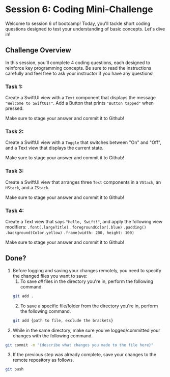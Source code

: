 # Session 6: Coding Mini-Challenge

Welcome to session 6 of bootcamp! Today, you'll tackle short coding questions designed to test your understanding of basic concepts. Let's dive in!

## Challenge Overview

In this session, you'll complete 4 coding questions, each designed to reinforce key programming concepts. Be sure to read the instructions carefully and feel free to ask your instructor if you have any questions!

### Task 1: 
Create a SwiftUI view with a `Text` component that displays the message `"Welcome to SwiftUI!"`.
Add a Button that prints `"Button tapped"` when pressed.

Make sure to stage your answer and commit it to Github!

### Task 2:
Create a SwiftUI view with a `Toggle` that switches between "On" and "Off", and a Text view that displays the current state.
   
Make sure to stage your answer and commit it to Github!

### Task 3: 
Create a SwiftUI view that arranges three `Text` components in a `VStack`, an `HStack`, and a `ZStack`.

Make sure to stage your answer and commit it to Github!

### Task 4: 
Create a Text view that says `"Hello, Swift!"`, and apply the following view modifiers:
`.font(.largeTitle)`
`.foregroundColor(.blue)`
`.padding()`
`.background(Color.yellow)`
`.frame(width: 200, height: 100)`

Make sure to stage your answer and commit it to Github!

## Done?
1. Before logging and saving your changes remotely, you need to specify the changed files you want to save:
   1. To save *all* files in the directory you're in, perform the following command.
   ```bash
   git add .
   ```
   2. To save a specific file/folder from the directory you're in, perform the following command.
   ```bash
   git add {path to file, exclude the brackets}
   ```
3. While in the same directory, make sure you've logged/committed your changes with the following command.
```bash
git commit -m "{describe what changes you made to the file here}"
```
3. If the previous step was already complete, save your changes to the remote repository as follows.
```bash
git push
```
